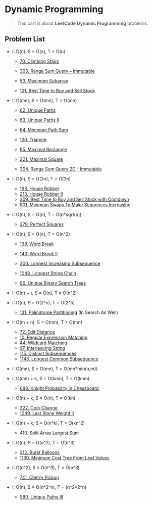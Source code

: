# Dynamic Programming

> This part is about **LeetCode** **Dynamic Programming** problems.


## Problem List

* I: O(n), S = O(n), T = O(n)
  * [70. Climbing Stairs](leetcode/sort/70.Climbing-Stairs.md) 

  * [303. Range Sum Query – Immutable](leetcode/sort/303.Range-Sum-Query–Immutable.md)

  * [53. Maximum Subarray](leetcode/sort/53.Maximum-Subarray.md) 
  * [121. Best Time to Buy and Sell Stock](leetcode/sort/121.Best-Time-to-Buy-and-Sell-Stock.md)


* I: O(mn), S = O(mn), T = O(mn)
  * [62. Unique Paths](leetcode/sort/62.Unique-Paths.md) 
  * [63. Unique Paths II](leetcode/sort/63.Unique-Paths-II.md) 
  * [64. Minimum Path Sum](leetcode/sort/64.Minimum-Path-Sum.md) 
  * [120. Triangle](leetcode/sort/120.Triangle.md) 

  * [85. Maximal Rectangle](leetcode/sort/85.Maximal-Rectangle.md) 
  * [221. Maximal Square](leetcode/sort/221.Maximal-Square.md) 
  * [304. Range Sum Query 2D - Immutable](leetcode/sort/304.Range-Sum-Query-2D-Immutable.md) 

  
* I: O(n), S = O(3n), T = O(3n)
  * [198. House Robber](leetcode/sort/198.House-Robber.md) 
  * [213. House Robber II](leetcode/sort/213.House-Robber-II.md) 
  * [309. Best Time to Buy and Sell Stock with Cooldown](leetcode/sort/309.Best-Time-to-Buy-and-Sell-Stock-with-Cooldown.md) 
  * [801. Minimum Swaps To Make Sequences Increasing](leetcode/sort/801.Minimum-Swaps-To-Make-Sequences-Increasing.md) 


* I: O(n), S = O(n), T = O(n\*sqrt(n)) 
  * [279. Perfect Squares](leetcode/sort/279.Perfect-Squares.md)


* I: O(n), S = O(n), T = O(n^2) 
  * [139. Word Break](leetcode/sort/139.Word-Break.md)
  * [140. Word Break II](leetcode/sort/140.Word-Break-II.md)

  * [300. Longest Increasing Subsequence](leetcode/sort/300.Longest-Increasing-Subsequence.md)
  * [1048. Longest String Chain](leetcode/sort/1048.Longest-String-Chain.md)

  * [96. Unique Binary Search Trees](leetcode/sort/96.Unique-Binary-Search-Trees.md)


* I: O(n) + t, S = O(n), T = O(n^2) 


* I: O(n), S = O(2^n), T = O(2^n) 
  * [131. Palindrome Partitioning](leetcode/sort/131.Palindrome-Partitioning.md) (In Search As Well)


* I: O(m + n), S = O(mn), T = O(mn) 
  * [72. Edit Distance](leetcode/sort/72.Edit-Distance.md)
  * [10. Regular Expression Matching](leetcode/sort/10.Regular-Expression-Matching.md)
  * [44. Wildcard Matching](leetcode/sort/44.Wildcard-Matching.md)
  * [97. Interleaving String](leetcode/sort/97.Interleaving-String.md)
  * [115. Distinct Subsequences](leetcode/sort/115.Distinct-Subsequences.md)
  * [1143. Longest Common Subsequence](leetcode/sort/1143.Longest-Common-Subsequence.md)


* I: O(mn), S = O(mn), T = O(mn\*min(n,m))


* I: O(mn) + k, S = O(kmn), T = O(kmn)
  * [688. Knight Probability in Chessboard](leetcode/sort/688.Knight-Probability-in-Chessboard.md)

* I: O(n) + k, S = O(n), T = O(kn)
  * [322. Coin Change](leetcode/sort/322.Coin-Change.md)
  * [1049. Last Stone Weight II](leetcode/sort/1049.Last-Stone-Weight-II.md)


* I: O(n) + k, S = O(n\*k), T = O(kn^2)
  * [410. Split Array Largest Sum](leetcode/sort/410.Split-Array-Largest-Sum.md)


* I: O(n), S = O(n^2), T = O(n^3)
  * [312. Burst Balloons](leetcode/sort/312.Burst-Balloons.md)
  * [1130. Minimum Cost Tree From Leaf Values](leetcode/sort/1130.Minimum-Cost-Tree-From-Leaf-Values.md)


* I: O(n^2), S = O(n^3), T = O(n^3)
  * [741. Cherry Pickup](leetcode/sort/741.Cherry-Pickup.md)


* I: O(n), S = O(n\*2^n), T = (n^2\*2^n)
  * [980. Unique Paths III](leetcode/sort/980.Unique-Paths-III.md)

